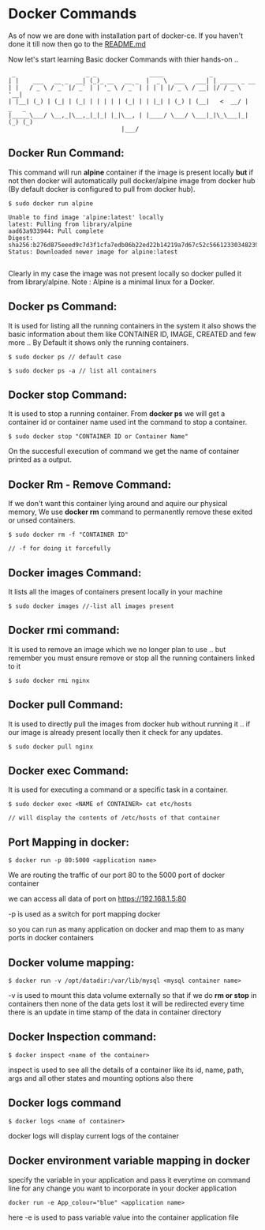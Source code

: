 # Docker Commands

As of now we are done with installation part of docker-ce. If you haven't done it till now then go to the [README.md](https://github.com/priyansh19/Fun-With-Docker/blob/master/README.md) 

Now let's start learning Basic docker Commands with thier hands-on ..
```shell
 _                    _ _               ____             _                     
| |    ___   __ _  __| (_)_ __   __ _  |  _ \  ___   ___| | _____ _ __         
| |   / _ \ / _` |/ _` | | '_ \ / _` | | | | |/ _ \ / __| |/ / _ \ '__|        
| |__| (_) | (_| | (_| | | | | | (_| | | |_| | (_) | (__|   <  __/ |     _   _ 
|_____\___/ \__,_|\__,_|_|_| |_|\__, | |____/ \___/ \___|_|\_\___|_|    (_) (_)
                                |___/                                          
```
## Docker Run Command:

This command will run **alpine** container if the image is present locally **but** if not then docker will automatically pull docker/alpine image from docker hub (By default docker is configured to pull from docker hub).

```shell
$ sudo docker run alpine

Unable to find image 'alpine:latest' locally
latest: Pulling from library/alpine
aad63a933944: Pull complete 
Digest: sha256:b276d875eeed9c7d3f1cfa7edb06b22ed22b14219a7d67c52c56612330348239
Status: Downloaded newer image for alpine:latest
 
```
Clearly in my case the image was not present locally so docker pulled it from library/alpine. 
Note : Alpine is a minimal linux for a Docker.

## Docker ps Command:

It is used for listing all the running containers in the system it also shows the basic information about them like CONTAINER ID, IMAGE, CREATED and few more .. 
By Default it shows only the running containers.

```shell
$ sudo docker ps // default case

$ sudo docker ps -a // list all containers 

```
## Docker stop Command:

It is used to stop a running container. From **docker ps** we will get a container id or container name used int the command to stop a container.

```shell
$ sudo docker stop "CONTAINER ID or Container Name"
```
On the succesfull execution of command we get the name of container printed as a output.

## Docker Rm - Remove Command:

If we don't want this container lying around and aquire our physical memory, We use **docker rm** command to permanently remove these exited or unsed containers.

```shell
$ sudo docker rm -f "CONTAINER ID"

// -f for doing it forcefully

```   

## Docker images Command:

It lists all the images of containers present locally in your machine

```shell
$ sudo docker images //-list all images present

```
## Docker rmi command:

It is used to remove an image which we no longer plan to use .. but remember you must ensure remove or stop all the running containers linked to it

```shell
$ sudo docker rmi nginx

``` 

## Docker pull Command:

It is used to directly pull the images from docker hub without running it .. if our image is already present locally then it check for any updates. 

```shell
$ sudo docker pull nginx
```

## Docker exec Command:

It is used for executing a command or a specific task in a container. 

```shell
$ sudo docker exec <NAME of CONTAINER> cat etc/hosts

// will display the contents of /etc/hosts of that container
```

## Port Mapping in docker: 

```shell
$ docker run -p 80:5000 <application name>
```

We are routing the traffic of our port 80 to the 5000 port of docker container 

we can access all data of port on https://192.168.1.5:80

-p is used as a switch for port mapping docker
 
so you can run as many application on docker and map them to as many ports in docker containers

## Docker volume mapping:

```shell
$ docker run -v /opt/datadir:/var/lib/mysql <mysql container name>
```

-v is used to mount this data volume externally so that if we do **rm or stop** in containers then none of the data gets lost it will be redirected every time there is an update in time stamp of the data in container directory

## Docker Inspection command:

```shell
$ docker inspect <name of the container>
```

inspect is used to see all the details of a container like its id, name, path, args and all other states and mounting options also there 

## Docker logs command

```shell
$ docker logs <name of container>
```

docker logs will display current logs of the container 
 
## Docker environment variable mapping in docker 

specify the variable in your application and pass it everytime on command line for any change you want to incorporate in your docker application 

```shell
docker run -e App_colour="blue" <application name>
```

here -e is used to pass variable value into the container application file








































